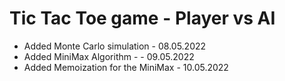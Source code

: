 # Tic Tac Toe game - Player vs AI
- Added Monte Carlo simulation - 08.05.2022
- Added MiniMax Algorithm - - 09.05.2022
- Added Memoization for the MiniMax - 10.05.2022
